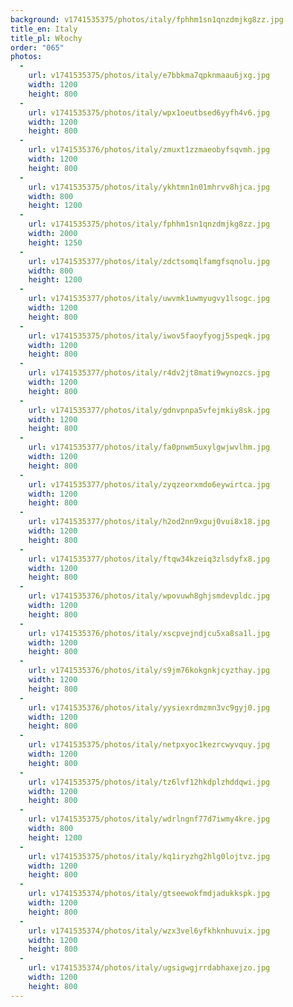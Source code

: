 ```yaml
---
background: v1741535375/photos/italy/fphhm1sn1qnzdmjkg8zz.jpg
title_en: Italy
title_pl: Włochy
order: "065"
photos:
  -
    url: v1741535375/photos/italy/e7bbkma7qpknmaau6jxg.jpg
    width: 1200
    height: 800
  -
    url: v1741535375/photos/italy/wpx1oeutbsed6yyfh4v6.jpg
    width: 1200
    height: 800
  -
    url: v1741535376/photos/italy/zmuxt1zzmaeobyfsqvmh.jpg
    width: 1200
    height: 800
  -
    url: v1741535375/photos/italy/ykhtmn1n01mhrvv8hjca.jpg
    width: 800
    height: 1200
  -
    url: v1741535375/photos/italy/fphhm1sn1qnzdmjkg8zz.jpg
    width: 2000
    height: 1250
  -
    url: v1741535377/photos/italy/zdctsomqlfamgfsqnolu.jpg
    width: 800
    height: 1200
  -
    url: v1741535377/photos/italy/uwvmk1uwmyugvy1lsogc.jpg
    width: 1200
    height: 800
  -
    url: v1741535375/photos/italy/iwov5faoyfyogj5speqk.jpg
    width: 1200
    height: 800
  -
    url: v1741535377/photos/italy/r4dv2jt8mati9wynozcs.jpg
    width: 1200
    height: 800
  -
    url: v1741535377/photos/italy/gdnvpnpa5vfejmkiy8sk.jpg
    width: 1200
    height: 800
  -
    url: v1741535377/photos/italy/fa0pnwm5uxylgwjwvlhm.jpg
    width: 1200
    height: 800
  -
    url: v1741535377/photos/italy/zyqzeorxmdo6eywirtca.jpg
    width: 1200
    height: 800
  -
    url: v1741535377/photos/italy/h2od2nn9xguj0vui8x18.jpg
    width: 1200
    height: 800
  -
    url: v1741535377/photos/italy/ftqw34kzeiq3zlsdyfx8.jpg
    width: 1200
    height: 800
  -
    url: v1741535376/photos/italy/wpovuwh8ghjsmdevpldc.jpg
    width: 1200
    height: 800
  -
    url: v1741535376/photos/italy/xscpvejndjcu5xa8sa1l.jpg
    width: 1200
    height: 800
  -
    url: v1741535376/photos/italy/s9jm76kokgnkjcyzthay.jpg
    width: 1200
    height: 800
  -
    url: v1741535376/photos/italy/yysiexrdmzmn3vc9gyj0.jpg
    width: 1200
    height: 800
  -
    url: v1741535375/photos/italy/netpxyoc1kezrcwyvquy.jpg
    width: 1200
    height: 800
  -
    url: v1741535375/photos/italy/tz6lvf12hkdplzhddqwi.jpg
    width: 1200
    height: 800
  -
    url: v1741535375/photos/italy/wdrlngnf77d7iwmy4kre.jpg
    width: 800
    height: 1200
  -
    url: v1741535375/photos/italy/kq1iryzhg2hlg0lojtvz.jpg
    width: 1200
    height: 800
  -
    url: v1741535374/photos/italy/gtseewokfmdjadukkspk.jpg
    width: 1200
    height: 800
  -
    url: v1741535374/photos/italy/wzx3vel6yfkhknhuvuix.jpg
    width: 1200
    height: 800
  -
    url: v1741535374/photos/italy/ugsigwgjrrdabhaxejzo.jpg
    width: 1200
    height: 800
---
```

